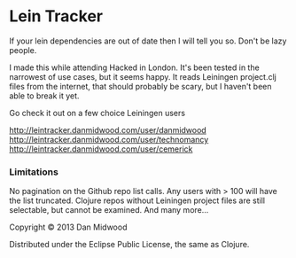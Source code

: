 # Lein Tracker

If your lein dependencies are out of date then I will tell you so. Don't be lazy people.

I made this while attending Hacked in London. It's been tested in the narrowest of use cases, but it seems happy. It reads Leiningen project.clj files from the internet, that should probably be scary, but I haven't been able to break it yet.

Go check it out on a few choice Leiningen users

http://leintracker.danmidwood.com/user/danmidwood
http://leintracker.danmidwood.com/user/technomancy
http://leintracker.danmidwood.com/user/cemerick

### Limitations
No pagination on the Github repo list calls. Any users with > 100 will have the list truncated.
Clojure repos without Leiningen project files are still selectable, but cannot be examined.
And many more...


Copyright © 2013 Dan Midwood

Distributed under the Eclipse Public License, the same as Clojure.
